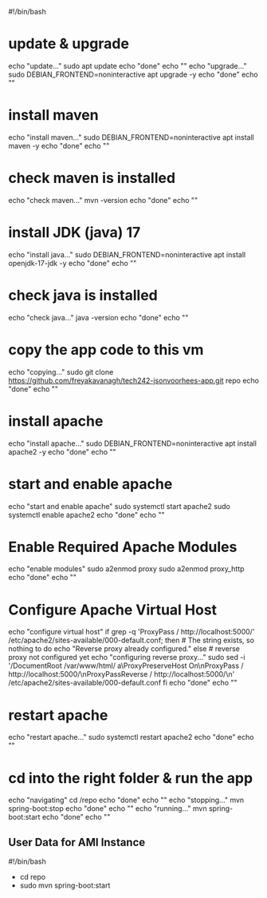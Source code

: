 #!/bin/bash
# update & upgrade
echo "update..."
sudo apt update
echo "done"
echo ""
echo "upgrade..."
sudo DEBIAN_FRONTEND=noninteractive apt upgrade -y
echo "done"
echo ""
# install maven
echo "install maven..."
sudo DEBIAN_FRONTEND=noninteractive apt install maven -y
echo "done"
echo ""
# check maven is installed
echo "check maven..."
mvn -version
echo "done"
echo ""
# install JDK (java) 17
echo "install java..."
sudo DEBIAN_FRONTEND=noninteractive apt install openjdk-17-jdk -y
echo "done"
echo ""
# check java is installed
echo "check java..."
java -version
echo "done"
echo ""
# copy the app code to this vm
echo "copying..."
sudo git clone https://github.com/freyakavanagh/tech242-jsonvoorhees-app.git repo
echo "done"
echo ""
# install apache
echo "install apache..."
sudo DEBIAN_FRONTEND=noninteractive apt install apache2 -y
echo "done"
echo ""
# start and enable apache
echo "start and enable apache"
sudo systemctl start apache2
sudo systemctl enable apache2
echo "done"
echo ""
# Enable Required Apache Modules
echo "enable modules"
sudo a2enmod proxy
sudo a2enmod proxy_http
echo "done"
echo ""
# Configure Apache Virtual Host
echo "configure virtual host"
if grep -q 'ProxyPass / http://localhost:5000/' /etc/apache2/sites-available/000-default.conf; then
    # The string exists, so nothing to do
    echo "Reverse proxy already configured."
else
    # reverse proxy not configured yet
    echo "configuring reverse proxy..."
    sudo sed -i '/DocumentRoot \/var\/www\/html/ a\ProxyPreserveHost On\nProxyPass \/ http:\/\/localhost:5000\/\nProxyPassReverse \/ http:\/\/localhost:5000\/\n' /etc/apache2/sites-available/000-default.conf
fi
echo "done"
echo ""
# restart apache
echo "restart apache..."
sudo systemctl restart apache2
echo "done"
echo ""
# cd into the right folder & run the app
echo "navigating"
cd /repo
echo "done"
echo ""
echo "stopping..."
mvn spring-boot:stop
echo "done"
echo ""
echo "running..."
mvn spring-boot:start
echo "done"
echo ""



## User Data for AMI Instance

#!/bin/bash
   -  cd repo
   -  sudo mvn spring-boot:start